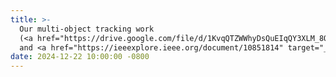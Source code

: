```yaml
---
title: >- 
  Our multi-object tracking work
  (<a href="https://drive.google.com/file/d/1KvqQTZWWhyDsQuEIqQY3XLM_8QlYjDqi/view" target="_blank">BEE24 dataset</a>
  and <a href="https://ieeexplore.ieee.org/document/10851814" target="_blank">TOPICTrack algorithm</a>) is accepted by <b>IEEE TIP</b>! 
date: 2024-12-22 10:00:00 -0800
---
```

